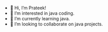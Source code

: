 - 👋 Hi, I’m Prateek!
- 👀 I’m interested in java coding.
- 🌱 I’m currently learning java.
- 💞️ I’m looking to collaborate on java projects.


<!---
prateekscode/prateekscode is a ✨ special ✨ repository because its `README.md` (this file) appears on your GitHub profile.
You can click the Preview link to take a look at your changes.
--->
